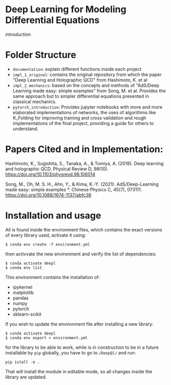 
# Deep Learning for Modeling Differential Equations
*introduction*


# Folder Structure
- `documentation`: explain different functions inside each project
- `impl_1_original`: contains the original repository from which the paper "Deep Learning and Holographic QCD" from Hashimoto, K. et al
- `impl_2_mechanics`: based on the concepts and methods of "AdS/Deep Learning made easy: simple examples" from Song, M. et al. Provides the same approach but to simpler differential equations presented in classical mechanics.
- `pytorch_introduction`: Provides jupyter notebooks with more and more elaborated implementations of networks, the uses of algorithms like K_Folding for improving training and cross validation and rough implementations of the final project, providing a guide for others to understand.

# Papers Cited and in Implementation:

‌Hashimoto, K., Sugishita, S., Tanaka, A., & Tomiya, A. (2018). Deep learning and holographic QCD. Physical Review D, 98(10). https://doi.org/10.1103/physrevd.98.106014


Song, M., Oh, M. S. H., Ahn, Y., & Kima, K.-Y. (2021). AdS/Deep-Learning made easy: simple examples *. Chinese Physics C, 45(7), 073111. https://doi.org/10.1088/1674-1137/abfc36


# Installation and usage
All is found inside the environment files, which contains the exact versions of every library used, activate it using:

```
$ conda env create -f environment.yml
```

then activvate the new environment and verify the list of dependencies:

```
$ conda activate deepl
$ conda env list
```

This environment contains the installation of:
- ipykernel
- matplotlib
- pandas
- numpy
- pytorch
- sklearn-scikit

If you wish to update the environment file after installing a new library:

```
$ conda activate deepl
$ conda env export > environment.yml
```

for the library to be able to work, while is in construction to be in a future installable by `pip` globally, you have to go to `/DeepQl/` and run:

```
pip istall -e .
```

That will install the module in editable mode, so all changes inside the library are updated.
